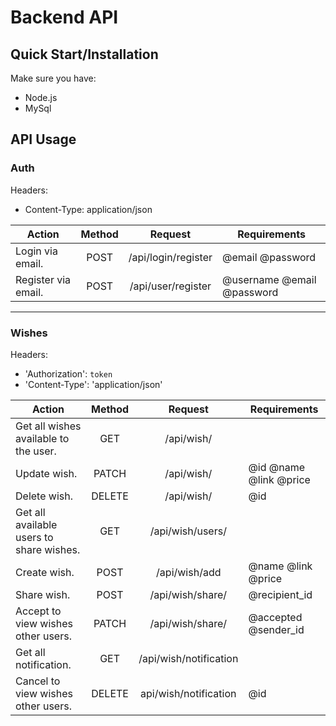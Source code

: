 # Backend API


## Quick Start/Installation
Make sure you have:
- Node.js
- MySql


## API Usage

### Auth 

Headers:
- Content-Type: application/json

|  Action | Method | Request | Requirements  | 
| --------| :----------: | :---------: | --------------- | 
| Login via email. | POST |  /api/login/register   | @email @password  |  
| Register via email.  | POST | /api/user/register  | @username @email @password  | 
------------

### Wishes 

Headers:
- 'Authorization': ```token```
- 'Content-Type': 'application/json'


| Action | Method | Request |Requirements  |  
|------------ | :------------: | :------------: | ------------ | 
| Get all wishes available to the user.  | GET |  /api/wish/  |   | 
| Update wish.  | PATCH | /api/wish/  | @id @name @link @price  | 
| Delete wish.  | DELETE | /api/wish/  | @id | 
| Get all available users to share wishes.  | GET  | /api/wish/users/  |   |
| Create wish.  | POST  | /api/wish/add  |  @name @link @price | 
| Share wish. | POST |  /api/wish/share/ |  @recipient_id  |
| Accept to view wishes other users.  |  PATCH | /api/wish/share/  | @accepted @sender_id  |
| Get all notification. | GET  |  /api/wish/notification |   |
| Cancel to view wishes other users. | DELETE | api/wish/notification | @id |

